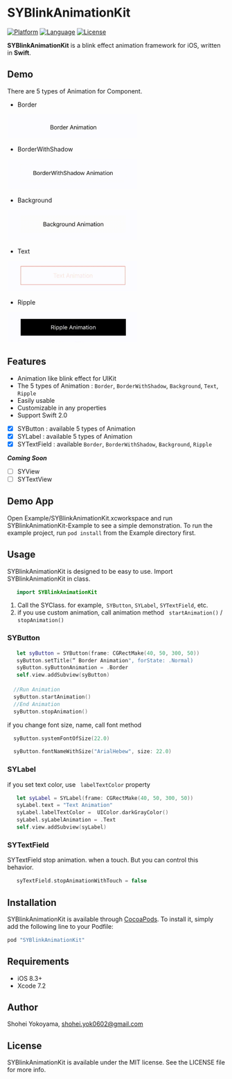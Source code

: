 # SYBlinkAnimationKit

[![Platform](http://img.shields.io/badge/platform-ios-blue.svg?style=flat
)](https://developer.apple.com/iphone/index.action)
[![Language](http://img.shields.io/badge/language-swift-brightgreen.svg?style=flat
)](https://developer.apple.com/swift)
[![License](http://img.shields.io/badge/license-MIT-lightgrey.svg?style=flat
)](http://mit-license.org)

**SYBlinkAnimationKit** is a blink effect animation framework for iOS, written in **Swift**.

## Demo

There are 5 types of Animation for Component.

- Border
<p align="left">
<img src="./DemoImage/Border.gif" width="300" height="55">
</p>

- BorderWithShadow
<p align="left">
<img src="./DemoImage/BorderWithShadow.gif" width="300" height="70">
</p>

- Background
<p align="left">
<img src="./DemoImage/Background.gif" width="300" height="70">
</p>

- Text
<p align="left">
<img src="./DemoImage/Text.gif" width="300" height="70">
</p>

- Ripple
<p align="left">
<img src="./DemoImage/Ripple.gif" width="300" height="70">
</p>

## Features
- Animation like blink effect for UIKit
- The 5 types of Animation : `Border`,  `BorderWithShadow`,  `Background`, `Text`, `Ripple`
- Easily usable
- Customizable in any properties
- Support Swift 2.0

- [x] SYButton : available 5 types of Animation
- [x] SYLabel : available 5 types of Animation
- [x] SYTextField : available `Border`,  `BorderWithShadow`,  `Background`, `Ripple`

***Coming Soon***
- [ ] SYView
- [ ] SYTextView

## Demo App
Open Example/SYBlinkAnimationKit.xcworkspace and run SYBlinkAnimationKit-Example to see a simple demonstration.
To run the example project, run `pod install` from the Example directory first.

## Usage
SYBlinkAnimationKit is designed to be easy to use.
Import SYBlinkAnimationKit in class.
```swift
   import SYBlinkAnimationKit
```

1. Call the SYClass. for example,` SYButton`, `SYLabel`, `SYTextField`, etc.
2. if you use custom animation, call animation method ` startAnimation()` / ` stopAnimation()`

### SYButton
```swift
   let syButton = SYButton(frame: CGRectMake(40, 50, 300, 50))
   syButton.setTitle(“ Border Animation", forState: .Normal)
   syButton.syButtonAnimation = .Border
   self.view.addSubview(syButton)

  //Run Animation
  syButton.startAnimation()
  //End Animation
  syButton.stopAnimation() 
```

if you change font size, name, call font method
```swift
  syButton.systemFontOfSize(22.0)
```
```swift
  syButton.fontNameWithSize("ArialHebew", size: 22.0)
```

### SYLabel
if you set text color, use ` labelTextColor` property
```swift
   let syLabel = SYLabel(frame: CGRectMake(40, 50, 300, 50))
   syLabel.text = "Text Animation"
   syLabel.labelTextColor =  UIColor.darkGrayColor()
   syLabel.syLabelAnimation = .Text
   self.view.addSubview(syLabel)
```

### SYTextField
SYTextField stop animation. when a touch.
But you can control this behavior.
```swift
   syTextField.stopAnimationWithTouch = false
```

## Installation

SYBlinkAnimationKit is available through [CocoaPods](http://cocoapods.org). To install
it, simply add the following line to your Podfile:

```ruby
pod "SYBlinkAnimationKit"
```

## Requirements
- iOS 8.3+
- Xcode 7.2

## Author

Shohei Yokoyama, shohei.yok0602@gmail.com

## License

SYBlinkAnimationKit is available under the MIT license. See the LICENSE file for more info.
